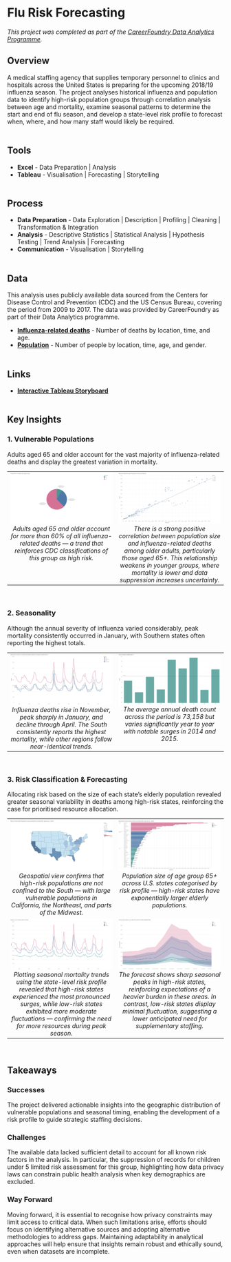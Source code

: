 # Flu Risk Forecasting
*This project was completed as part of the [CareerFoundry Data Analytics Programme](https://careerfoundry.com/en/courses/become-a-data-analyst/).*

## Overview
A medical staffing agency that supplies temporary personnel to clinics and hospitals across the United States is preparing for the upcoming 2018/19 influenza season. The project analyses historical influenza and population data to identify high-risk population groups through correlation analysis between age and mortality, examine seasonal patterns to determine the start and end of flu season, and develop a state-level risk profile to forecast when, where, and how many staff would likely be required.
<br><br>

## Tools
- **Excel** - Data Preparation | Analysis
- **Tableau** - Visualisation | Forecasting | Storytelling
<br><br>

## Process
- **Data Preparation** - Data Exploration | Description | Profiling | Cleaning | Transformation & Integration
- **Analysis** - Descriptive Statistics | Statistical Analysis | Hypothesis Testing | Trend Analysis | Forecasting
- **Communication** - Visualisation | Storytelling
<br><br>

## Data
This analysis uses publicly available data sourced from the Centers for Disease Control and Prevention (CDC) and the US Census Bureau, covering the period from 2009 to 2017. The data was provided by CareerFoundry as part of their Data Analytics programme.

- [**Influenza-related deaths**](https://coach-courses-us.s3.amazonaws.com/public/courses/da_program/CDC_Influenza_Deaths_edited.xlsx) - Number of deaths by location, time, and age.
- [**Population**](https://coach-courses-us.s3.amazonaws.com/public/courses/data-immersion/A1-A2_Influenza_Project/Census_Population_transformed_202101.csv) - Number of people by location, time, age, and gender.
<br><br>

## Links
- [**Interactive Tableau Storyboard**](https://public.tableau.com/views/MedicalStaffingPlan_17430147849920/Story1?:language=en-US&:sid=&:redirect=auth&:display_count=n&:origin=viz_share_link)
<br><br>

## Key Insights
### 1. Vulnerable Populations
Adults aged 65 and older account for the vast majority of influenza-related deaths and display the greatest variation in mortality.

<table>
<tr>
<td align="center" valign="top" width="50%">
    <img src="visuals/pie-deaths-age.png" ><br>
    <em>Adults aged 65 and older account for more than 60% of all influenza-related deaths — a trend that reinforces CDC classifications of this group as high risk.</em>
</td>
<td align="center" valign="top" width="50%">
    <img src="visuals/scatter-correlation.png" ><br>
    <em>There is a strong positive correlation between population size and influenza-related deaths among older adults, particularly those aged 65+. This relationship weakens in younger groups, where mortality is lower and data suppression increases uncertainty.</em>
</td>
</tr>
</table>
<br>

### 2. Seasonality
Although the annual severity of influenza varied considerably, peak mortality consistently occurred in January, with Southern states often reporting the highest totals.

<table>
<tr>
<td align="center" valign="top" width="50%">
    <img src="visuals/line-region-yearly.png" ><br>
    <em>Influenza deaths rise in November, peak sharply in January, and decline through April. The South consistently reports the highest mortality, while other regions follow near-identical trends.</em>
</td>
<td align="center" valign="top" width="50%">
    <img src="visuals/bar-deaths-year.png" ><br>
    <em>The average annual death count across the period is 73,158 but varies significantly year to year with notable surges in 2014 and 2015.</em>
</td>
</tr>
</table>
<br>

### 3. Risk Classification & Forecasting
Allocating risk based on the size of each state’s elderly population revealed greater seasonal variability in deaths among high-risk states, reinforcing the case for prioritised resource allocation.

<table>
<tr>
<td align="center" valign="top" width="50%">
    <img src="visuals/map-vulnerable.png" ><br>
    <em>Geospatial view confirms that high-risk populations are not confined to the South — with large vulnerable populations in California, the Northeast, and parts of the Midwest.</em>
</td>
<td align="center" valign="top" width="50%">
  <img src="visuals/bar-risk-population.png" ><br>
  <em>Population size of age group 65+ across U.S. states categorised by risk profile — high-risk states have exponentially larger elderly populations.</em>
</td>
</tr>
<tr>
<td align="center" valign="top" width="50%">
    <img src="visuals/line-risk-yearly.png" ><br>
    <em>Plotting seasonal mortality trends using the state-level risk profile revealed that high-risk states experienced the most pronounced surges, while low-risk states exhibited more moderate fluctuations — confirming the need for more resources during peak season. </em>
    </td>
<td align="center" valign="top" width="50%">
    <img src="visuals/line-risk-forecast.png" ><br>
    <em>The forecast shows sharp seasonal peaks in high-risk states, reinforcing expectations of a heavier burden in these areas. In contrast, low-risk states display minimal fluctuation, suggesting a lower anticipated need for supplementary staffing.</em>
</td>
</tr>
</table>
<br>

## Takeaways
### Successes
The project delivered actionable insights into the geographic distribution of vulnerable populations and seasonal timing, enabling the development of a risk profile to guide strategic staffing decisions.

### Challenges
The available data lacked sufficient detail to account for all known risk factors in the analysis. In particular, the suppression of records for children under 5 limited risk assessment for this group, highlighting how data privacy laws can constrain public health analysis when key demographics are excluded.

### Way Forward
Moving forward, it is essential to recognise how privacy constraints may limit access to critical data. When such limitations arise, efforts should focus on identifying alternative sources and adopting alternative methodologies to address gaps. Maintaining adaptability in analytical approaches will help ensure that insights remain robust and ethically sound, even when datasets are incomplete.
